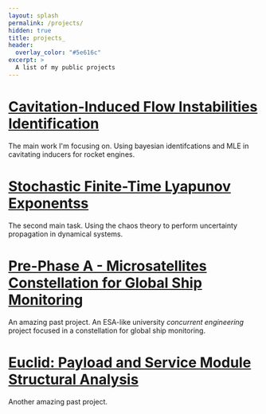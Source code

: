 ```yaml
---
layout: splash
permalink: /projects/
hidden: true
title: projects_
header:
  overlay_color: "#5e616c"
excerpt: >
  A list of my public projects
---
```

# [Cavitation-Induced Flow Instabilities Identification](/blog/post-future-date)
The main work I'm focusing on. Using bayesian identifcations and MLE in cavitating inducers for rocket engines.

# [Stochastic Finite-Time Lyapunov Exponentss]()
The second main task. Using the chaos theory to perform uncertainty propagation in dynamical systems.

# [Pre-Phase A - Microsatellites Constellation for Global Ship Monitoring]()
An amazing past project. An ESA-like university <em>concurrent engineering</em> project focused in a constellation for global ship monitoring.

# [Euclid: Payload and Service Module Structural Analysis]()
Another amazing past project.